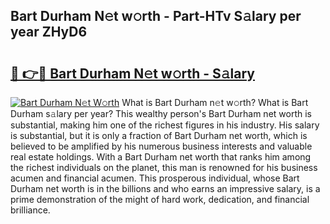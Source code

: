 ## Bart Durham N𝚎t w𝚘rth - Part-HTv S𝚊lary per year ZHyD6

# <h2><a href="http://gc3yak9.nevu.top/?p=Bart+Durham">🔗 👉🔴 Bart Durham N𝚎t w𝚘rth - S𝚊lary</a></h2>

[![Bart Durham N𝚎t W𝚘rth](https://i.imgur.com/Oavwk0R.jpeg)](http://gc3yak9.nevu.top/?p=Bart+Durham)
What is Bart Durham n𝚎t w𝚘rth? What is Bart Durham s𝚊lary per year?
This wealthy person's Bart Durham net worth is substantial, making him one of the richest figures in his industry. His salary is substantial, but it is only a fraction of Bart Durham net worth, which is believed to be amplified by his numerous business interests and valuable real estate holdings. With a Bart Durham net worth that ranks him among the richest individuals on the planet, this man is renowned for his business acumen and financial acumen. This prosperous individual, whose Bart Durham net worth is in the billions and who earns an impressive salary, is a prime demonstration of the might of hard work, dedication, and financial brilliance.
